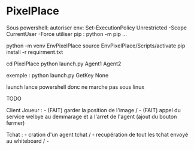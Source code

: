 # PixelPlace

Sous powershell:
autoriser env: Set-ExecutionPolicy Unrestricted -Scope CurrentUser -Force
utiliser pip : python -m pip ...

python -m venv EnvPixelPlace
source EnvPixelPlace/Scripts/activate
pip install -r requirment.txt

cd PixelPlace
python launch.py Agent1 Agent2

exemple : python launch.py GetKey None

launch lance powershell donc ne marche pas sous linux

TODO

Client Joueur : - (FAIT) garder la position de l'image / - (FAIT) appel du service welbye au demmarage et a l'arret de l'agent (ajout du bouton fermer) 

Tchat : - cration d'un agent tchat / - recupération de tout les tchat envoyé au whiteboard / - 